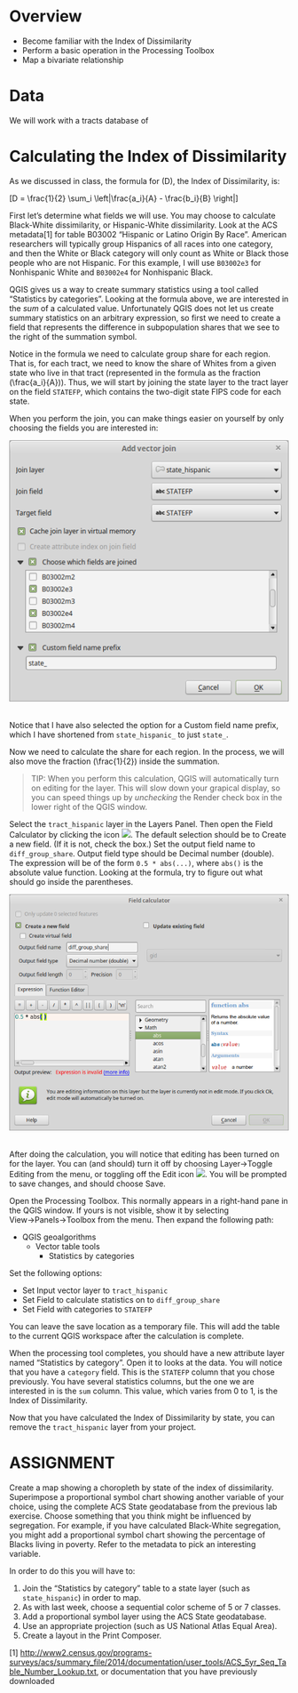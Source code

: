 Overview
========

-   Become familiar with the Index of Dissimilarity
-   Perform a basic operation in the Processing Toolbox
-   Map a bivariate relationship

Data
====

We will work with a tracts database of

Calculating the Index of Dissimilarity
======================================

As we discussed in class, the formula for \(D\), the Index of Dissimilarity, is:

\[D = \frac{1}{2} \sum_i \left|\frac{a_i}{A} - \frac{b_i}{B} \right|\]

First let’s determine what fields we will use. You may choose to calculate Black-White dissimilarity, or Hispanic-White dissimilarity. Look at the ACS metadata[1] for table B03002 “Hispanic or Latino Origin By Race”. American researchers will typically group Hispanics of all races into one category, and then the White or Black category will only count as White or Black those people who are not Hispanic. For this example, I will use `B03002e3` for Nonhispanic White and `B03002e4` for Nonhispanic Black.

QGIS gives us a way to create summary statistics using a tool called “Statistics by categories”. Looking at the formula above, we are interested in the *sum* of a calculated value. Unfortunately QGIS does not let us create summary statistics on an arbitrary expression, so first we need to create a field that represents the difference in subpopulation shares that we see to the right of the summation symbol.

Notice in the formula we need to calculate group share for each region. That is, for each tract, we need to know the share of Whites from a given state who live in that tract (represented in the formula as the fraction \(\frac{a_i}{A}\)). Thus, we will start by joining the state layer to the tract layer on the field `STATEFP`, which contains the two-digit state FIPS code for each state.

When you perform the join, you can make things easier on yourself by only choosing the fields you are interested in:

![](images/QgisVectorJoinChooseFields.png) 

Notice that I have also selected the option for a Custom field name prefix, which I have shortened from `state_hispanic_` to just `state_`.

Now we need to calculate the share for each region. In the process, we will also move the fraction \(\frac{1}{2}\) inside the summation.

> TIP: When you perform this calculation, QGIS will automatically turn on editing for the layer. This will slow down your grapical display, so you can speed things up by *unchecking* the Render check box in the lower right of the QGIS window.

Select the `tract_hispanic` layer in the Layers Panel. Then open the Field Calculator by clicking the icon ![](http://docs.qgis.org/testing/en/_images/mActionCalculateField.png). The default selection should be to Create a new field. (If it is not, check the box.) Set the output field name to `diff_group_share`. Output field type should be Decimal number (double). The expression will be of the form `0.5 * abs(...)`, where `abs()` is the absolute value function. Looking at the formula, try to figure out what should go inside the parentheses.

![](images/QgisFieldCalculator.png) 

After doing the calculation, you will notice that editing has been turned on for the layer. You can (and should) turn it off by choosing Layer→Toggle Editing from the menu, or toggling off the Edit icon ![](http://docs.qgis.org/testing/en/_images/mActionToggleEditing.png). You will be prompted to save changes, and should choose Save.

Open the Processing Toolbox. This normally appears in a right-hand pane in the QGIS window. If yours is not visible, show it by selecting View→Panels→Toolbox from the menu. Then expand the following path:

-   QGIS geoalgorithms
    -   Vector table tools
        -   Statistics by categories

Set the following options:

-   Set Input vector layer to `tract_hispanic`
-   Set Field to calculate statistics on to `diff_group_share`
-   Set Field with categories to `STATEFP`

You can leave the save location as a temporary file. This will add the table to the current QGIS workspace after the calculation is complete.

When the processing tool completes, you should have a new attribute layer named “Statistics by category”. Open it to looks at the data. You will notice that you have a `category` field. This is the `STATEFP` column that you chose previously. You have several statistics columns, but the one we are interested in is the `sum` column. This value, which varies from 0 to 1, is the Index of Dissimilarity.

Now that you have calculated the Index of Dissimilarity by state, you can remove the `tract_hispanic` layer from your project.

ASSIGNMENT
==========

Create a map showing a choropleth by state of the index of dissimilarity. Superimpose a proportional symbol chart showing another variable of your choice, using the complete ACS State geodatabase from the previous lab exercise. Choose something that you think might be influenced by segregation. For example, if you have calculated Black-White segregation, you might add a proportional symbol chart showing the percentage of Blacks living in poverty. Refer to the metadata to pick an interesting variable.

In order to do this you will have to:

1.  Join the “Statistics by category” table to a state layer (such as `state_hispanic`) in order to map.
2.  As with last week, choose a sequential color scheme of 5 or 7 classes.
3.  Add a proportional symbol layer using the ACS State geodatabase.
4.  Use an appropriate projection (such as US National Atlas Equal Area).
5.  Create a layout in the Print Composer.

[1] <http://www2.census.gov/programs-surveys/acs/summary_file/2014/documentation/user_tools/ACS_5yr_Seq_Table_Number_Lookup.txt>, or documentation that you have previously downloaded
